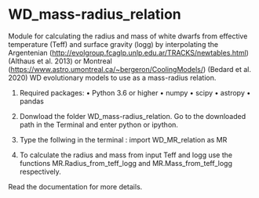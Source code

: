 # WD_mass-radius_relation
Module for calculating the radius and mass of white dwarfs from effective temperature (Teff) and surface gravity (logg) by interpolating the Argentenian (http://evolgroup.fcaglp.unlp.edu.ar/TRACKS/newtables.html) (Althaus et al. 2013) or Montreal (https://www.astro.umontreal.ca/~bergeron/CoolingModels/) (Bedard et al. 2020) WD evolutionary models to use as a mass-radius relation.  

1. Required packages:
 • Python 3.6 or higher
 • numpy
 • scipy
 • astropy
 • pandas
 
2. Donwload the folder WD_mass-radius_relation. Go to the downloaded path in the Terminal and enter python or ipython.

3. Type the follwing in the terminal :
import WD_MR_relation as MR

4. To calculate the radius and mass from input Teff and logg use the functions
MR.Radius_from_teff_logg and MR.Mass_from_teff_logg respectively.

Read the documentation for more details.
